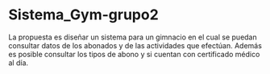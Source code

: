 # Sistema_Gym-grupo2
La propuesta es diseñar un sistema para un gimnacio en el cual se puedan consultar datos de los abonados y de las actividades que efectúan. Además es posible consultar los tipos de abono y si cuentan con certificado médico al día.
